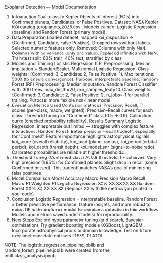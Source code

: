 Exoplanet Detection — Model Documentation
1. Introduction
Goal: classify Kepler Objects of Interest (KOIs) into Confirmed planets, Candidates, or False Positives.
Dataset: NASA Kepler KOI catalog (exoplanets_2025.csv).
Models trained: Logistic Regression (baseline) and Random Forest (primary model).
2. Data Preparation
Loaded dataset, mapped koi_disposition → {Confirmed, Candidate, False Positive}.
Dropped rows without labels.
Selected numeric features only.
Removed:
Columns with only NaN.
Columns with no variance (only one value).
Replaced infinities with NaN.
Train/test split: 60% train, 40% test, stratified by class.
3. Models and Training
Logistic Regression (LR)
Preprocessing: Median imputation + StandardScaler.
Multinomial Logistic Regression.
Class weights: {Confirmed: 3, Candidate: 2, False Positive: 1}.
Max iterations: 5000 (to ensure convergence).
Purpose: interpretable baseline.
Random Forest (RF)
Preprocessing: Median imputation.
Random Forest Classifier with:
300 trees.
max_depth=20, min_samples_leaf=10.
Class weights: {Confirmed: 3, Candidate: 2, False Positive: 1}.
n_jobs=-1 for parallel training.
Purpose: more flexible non-linear model.
4. Evaluation
Metrics Used
Confusion matrices.
Precision, Recall, F1-scores (per-class, macro, weighted).
Precision–Recall curves for each class.
Threshold tuning for "Confirmed" class (0.5 → 0.9).
Calibration curve (checked probability reliability).
Results Summary
Logistic Regression: interpretable but limited — struggles with complex feature interactions.
Random Forest:
Better precision–recall tradeoff, especially for "Confirmed".
Feature importance highlights astrophysical signals:
koi_score (overall reliability),
koi_prad (planet radius),
koi_period (orbital period),
koi_depth (transit depth),
koi_model_snr (signal-to-noise ratio).
Calibrated probabilities are reliable at higher thresholds.
5. Threshold Tuning (Confirmed class)
At 0.8 threshold, RF achieved:
Very high precision (≥95%) for Confirmed planets.
Slight drop in recall (some Confirmed missed).
This tradeoff matches NASA’s goal of minimizing false positives.
6. Model Comparison
Model	Accuracy	Macro Precision	Macro Recall	Macro F1	Weighted F1
Logistic Regression	XX%	XX	XX	XX	XX
Random Forest	XX%	XX	XX	XX	XX
(Replace XX with the metrics you printed in your code)
7. Conclusion
Logistic Regression = interpretable baseline.
Random Forest = better predictive performance, feature insights, and more robust to noise.
RF is the preferred model for exoplanet detection in this workflow.
Models and metrics saved under models/ for reproducibility.
8. Next Steps
Explore hyperparameter tuning (grid search, Bayesian optimization).
Try gradient boosting models (XGBoost, LightGBM).
Incorporate astrophysical priors or domain knowledge.
Test on future exoplanet candidate datasets (TESS, PLATO).




NOTE: The logistic_regression_pipeline.joblib and random_forest_pipeline.joblib were created from the multiclass_analysis.ipynb.